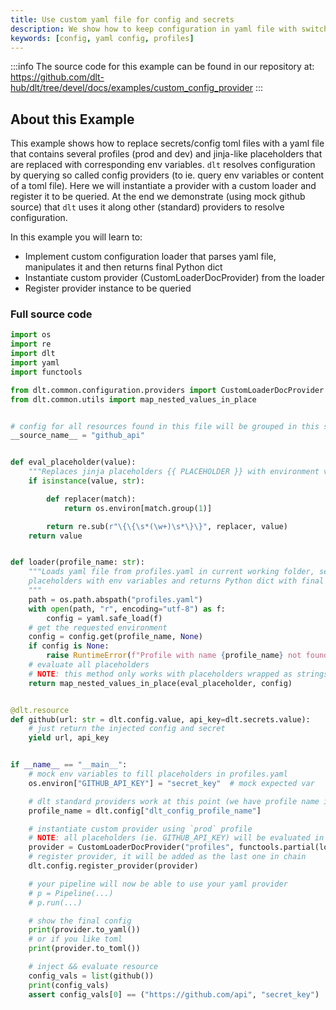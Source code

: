 ```yaml
---
title: Use custom yaml file for config and secrets
description: We show how to keep configuration in yaml file with switchable profiles and simple templates
keywords: [config, yaml config, profiles]
---
```

:::info
The source code for this example can be found in our repository at: 
https://github.com/dlt-hub/dlt/tree/devel/docs/examples/custom_config_provider
:::
## About this Example
This example shows how to replace secrets/config toml files with a yaml file that contains several profiles (prod and dev) and jinja-like
placeholders that are replaced with corresponding env variables.
`dlt` resolves configuration by querying so called config providers (to ie. query env variables or content of a toml file).
Here we will instantiate a provider with a custom loader and register it to be queried. At the end we demonstrate (using mock github source)
that `dlt` uses it along other (standard) providers to resolve configuration.

In this example you will learn to:

* Implement custom configuration loader that parses yaml file, manipulates it and then returns final Python dict
* Instantiate custom provider (CustomLoaderDocProvider) from the loader
* Register provider instance to be queried
### Full source code
```py
import os
import re
import dlt
import yaml
import functools

from dlt.common.configuration.providers import CustomLoaderDocProvider
from dlt.common.utils import map_nested_values_in_place


# config for all resources found in this file will be grouped in this source level config section
__source_name__ = "github_api"


def eval_placeholder(value):
    """Replaces jinja placeholders {{ PLACEHOLDER }} with environment variables"""
    if isinstance(value, str):

        def replacer(match):
            return os.environ[match.group(1)]

        return re.sub(r"\{\{\s*(\w+)\s*\}\}", replacer, value)
    return value


def loader(profile_name: str):
    """Loads yaml file from profiles.yaml in current working folder, selects profile, replaces
    placeholders with env variables and returns Python dict with final config
    """
    path = os.path.abspath("profiles.yaml")
    with open(path, "r", encoding="utf-8") as f:
        config = yaml.safe_load(f)
    # get the requested environment
    config = config.get(profile_name, None)
    if config is None:
        raise RuntimeError(f"Profile with name {profile_name} not found in {os.path.abspath(path)}")
    # evaluate all placeholders
    # NOTE: this method only works with placeholders wrapped as strings in yaml. use jinja lib for real templating
    return map_nested_values_in_place(eval_placeholder, config)


@dlt.resource
def github(url: str = dlt.config.value, api_key=dlt.secrets.value):
    # just return the injected config and secret
    yield url, api_key


if __name__ == "__main__":
    # mock env variables to fill placeholders in profiles.yaml
    os.environ["GITHUB_API_KEY"] = "secret_key"  # mock expected var

    # dlt standard providers work at this point (we have profile name in config.toml)
    profile_name = dlt.config["dlt_config_profile_name"]

    # instantiate custom provider using `prod` profile
    # NOTE: all placeholders (ie. GITHUB_API_KEY) will be evaluated in next line!
    provider = CustomLoaderDocProvider("profiles", functools.partial(loader, profile_name))
    # register provider, it will be added as the last one in chain
    dlt.config.register_provider(provider)

    # your pipeline will now be able to use your yaml provider
    # p = Pipeline(...)
    # p.run(...)

    # show the final config
    print(provider.to_yaml())
    # or if you like toml
    print(provider.to_toml())

    # inject && evaluate resource
    config_vals = list(github())
    print(config_vals)
    assert config_vals[0] == ("https://github.com/api", "secret_key")
```